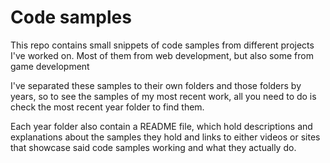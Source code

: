 # Code samples

This repo contains small snippets of code samples from different projects I've worked on. Most of them from web development, but also some from game development

I've separated these samples to their own folders and those folders by years, so to see the samples of my most recent work, all you need to do is check the most recent year folder to find them.

Each year folder also contain a README file, which hold descriptions and explanations about the samples they hold and links to either videos or sites that showcase said code samples working and what they actually do.

